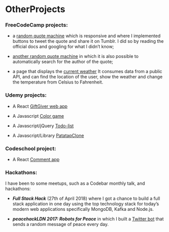 # OtherProjects

### FreeCodeCamp projects:

* a [random quote machine](https://goo.gl/ohPXmE) which is responsive and where I implemented buttons to tweet the quote and share it on Tumblr. I did so by reading the official docs and googling for what I didn’t know;

* [another random quote machine](https://goo.gl/Hk6tnn) in which it is also possible to automatically search for the author of the quote;

* a page that displays the [current weather](https://goo.gl/ErCL9R) It consumes data from a public API, and can find the location of the user, show the weather and change the temperature from Celsius to Fahrenheit.

### Udemy projects:

* A React [GiftGiver web app](https://github.com/GiadaSimonetti/giftgiver)

* A Javascript [Color game](https://github.com/GiadaSimonetti/Color-game)

* A Javascript/jQuery [Todo-list](https://github.com/GiadaSimonetti/Todo-list)

* A Javascript/Library [PatatapClone](https://github.com/GiadaSimonetti/PatatapClone)

### Codeschool project:

* A React [Comment app](https://codepen.io/Magenta/full/yvWeVy/)

### Hackathons:

I have been to some meetups, such as a Codebar monthly talk, and hackathons:

* _**Full Stack Hack**_ (27th of April 2018) where I got a chance to build a full stack application in one day using the top technology stack for today’s modern web applications specifically MongoDB, Kafka and Node.js.

* _**peacehackLDN 2017: Robots for Peace**_ in which I built a [Twitter bot](https://twitter.com/GiadaPeaceBot) that sends a random message of peace every day.
